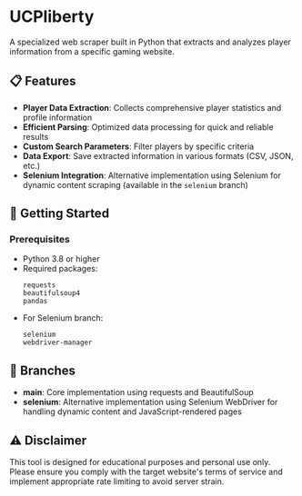 # UCPliberty

A specialized web scraper built in Python that extracts and analyzes player information from a specific gaming website.

## 📋 Features

- **Player Data Extraction**: Collects comprehensive player statistics and profile information
- **Efficient Parsing**: Optimized data processing for quick and reliable results
- **Custom Search Parameters**: Filter players by specific criteria
- **Data Export**: Save extracted information in various formats (CSV, JSON, etc.)
- **Selenium Integration**: Alternative implementation using Selenium for dynamic content scraping (available in the `selenium` branch)

## 🚀 Getting Started

### Prerequisites
- Python 3.8 or higher
- Required packages:
  ```
  requests
  beautifulsoup4
  pandas
  ```
- For Selenium branch:
  ```
  selenium
  webdriver-manager
  ```
  
## 🌿 Branches

- **main**: Core implementation using requests and BeautifulSoup
- **selenium**: Alternative implementation using Selenium WebDriver for handling dynamic content and JavaScript-rendered pages

## ⚠️ Disclaimer

This tool is designed for educational purposes and personal use only. Please ensure you comply with the target website's terms of service and implement appropriate rate limiting to avoid server strain.

